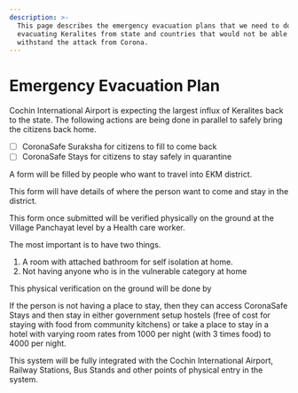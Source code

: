 ```yaml
---
description: >-
  This page describes the emergency evacuation plans that we need to do for
  evacuating Keralites from state and countries that would not be able to
  withstand the attack from Corona.
---
```


# Emergency Evacuation Plan

Cochin International Airport is expecting the largest influx of Keralites back to the state. The following actions are being done in parallel to safely bring the citizens back home.

* [ ] CoronaSafe Suraksha for citizens to fill to come back
* [ ] CoronaSafe Stays for citizens to stay safely in quarantine

A form will be filled by people who want to travel into EKM district.

This form will have details of where the person want to come and stay in the district.

This form once submitted will be verified physically on the ground at the Village Panchayat level by a Health care worker.

The most important is to have two things.

1. A room with attached bathroom for self isolation at home. 
2. Not having anyone who is in the vulnerable category at home

This physical verification on the ground will be done by 

If the person is not having a place to stay, then they can access CoronaSafe Stays and then stay in either government setup hostels \(free of cost for staying with food from community kitchens\) or take a place to stay in a hotel with varying room rates from 1000 per night \(with 3 times food\) to 4000 per night.

This system will be fully integrated with the Cochin International Airport, Railway Stations, Bus Stands and other points of physical entry in the system.





